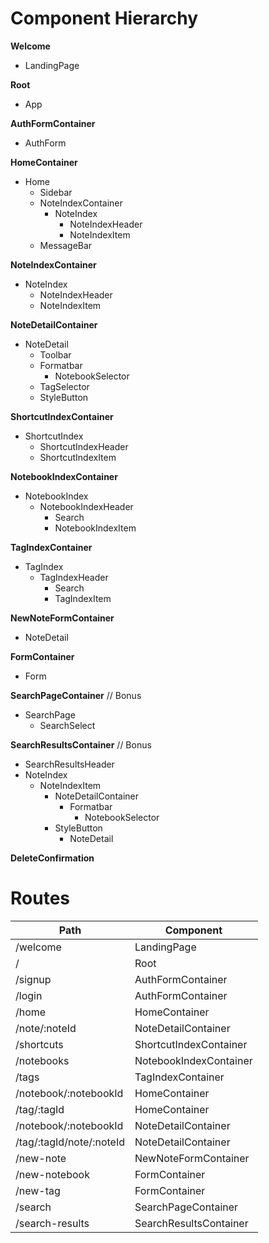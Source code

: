 # Component Hierarchy

**Welcome**
- LandingPage

**Root**
- App

**AuthFormContainer**
- AuthForm

**HomeContainer**
- Home
 	+ Sidebar
	+ NoteIndexContainer
		- NoteIndex
			+ NoteIndexHeader
			+ NoteIndexItem
  + MessageBar

**NoteIndexContainer**
- NoteIndex
	+ NoteIndexHeader
	+ NoteIndexItem

**NoteDetailContainer**
- NoteDetail
	+ Toolbar
	+ Formatbar
		- NotebookSelector
    - TagSelector
    - StyleButton

**ShortcutIndexContainer**
- ShortcutIndex
	+ ShortcutIndexHeader
  + ShortcutIndexItem

**NotebookIndexContainer**
- NotebookIndex
  + NotebookIndexHeader
	  - Search
	+ NotebookIndexItem

**TagIndexContainer**
- TagIndex
  + TagIndexHeader
	  - Search
	+ TagIndexItem

**NewNoteFormContainer**
- NoteDetail

**FormContainer**
- Form

**SearchPageContainer** // Bonus
- SearchPage
	+ SearchSelect

**SearchResultsContainer** // Bonus
- SearchResultsHeader
- NoteIndex
	+ NoteIndexItem
		- NoteDetailContainer
			+ Formatbar
				- NotebookSelector
        - StyleButton
			+ NoteDetail

**DeleteConfirmation**


# Routes

|Path                           | Component                |
|-------------------------------|--------------------------|
| /welcome                      | LandingPage              |
| /                             | Root                     |
| /signup                       | AuthFormContainer        |
| /login                        | AuthFormContainer        |
| /home                         | HomeContainer            |
| /note/:noteId                 | NoteDetailContainer      |
| /shortcuts                    | ShortcutIndexContainer   |
| /notebooks                    | NotebookIndexContainer   |
| /tags                         | TagIndexContainer        |
| /notebook/:notebookId         | HomeContainer            |
| /tag/:tagId                   | HomeContainer            |
| /notebook/:notebookId         | NoteDetailContainer      |
| /tag/:tagId/note/:noteId      | NoteDetailContainer      |
| /new-note                     | NewNoteFormContainer     |
| /new-notebook                 | FormContainer            |
| /new-tag                      | FormContainer            |
| /search                       | SearchPageContainer      |
| /search-results               | SearchResultsContainer   |
